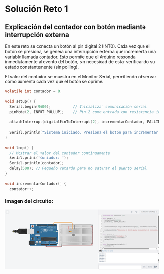 # Solución Reto 1

## Explicación del contador con botón mediante interrupción externa

En este reto se conecta un botón al pin digital 2 (INT0).
Cada vez que el botón se presiona, se genera una interrupción externa que incrementa una variable llamada contador.
Esto permite que el Arduino responda inmediatamente al evento del botón, sin necesidad de estar verificando su estado constantemente (sin polling).

El valor del contador se muestra en el Monitor Serial, permitiendo observar cómo aumenta cada vez que el botón se oprime.

```c
volatile int contador = 0;   

void setup() {
  Serial.begin(9600);          // Inicializar comunicación serial
  pinMode(2, INPUT_PULLUP);    // Pin 2 como entrada con resistencia interna pull-up
  
  attachInterrupt(digitalPinToInterrupt(2), incrementarContador, FALLING);

  Serial.println("Sistema iniciado. Presiona el botón para incrementar el contador.");
}

void loop() {
  // Mostrar el valor del contador continuamente
  Serial.print("Contador: ");
  Serial.println(contador);
  delay(500); // Pequeño retardo para no saturar el puerto serial
}

void incrementarContador() {
  contador++;  

```

### Imagen del circuito:

![Circuito](./asets/Circuito1.png)